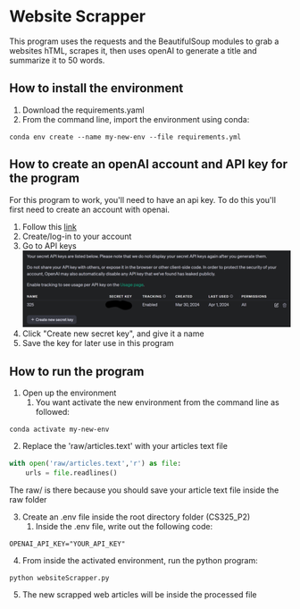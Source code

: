 # Website Scrapper
This program uses the requests and the BeautifulSoup modules to grab a websites hTML, scrapes it, then uses openAI to generate a title and summarize it to 50 words.

## How to install the environment
1. Download the requirements.yaml
2. From the command line, import the environment using conda:
```console
conda env create --name my-new-env --file requirements.yml
```
## How to create an openAI account and API key for the program
For this program to work, you'll need to have an api key. To do this you'll first need to create an account with openai. 
1. Follow this [link](https://auth0.openai.com/u/login/identifier?state=hKFo2SBzN2dneVh4anlUN3lLQ0g2U3o2U3BVXzFlRzE4XzMxQqFur3VuaXZlcnNhbC1sb2dpbqN0aWTZIGhQRGNJZGVxR29nazhpdmJvSldBQjVQNWU0Yk1HMndWo2NpZNkgRFJpdnNubTJNdTQyVDNLT3BxZHR3QjNOWXZpSFl6d0Q)
2. Create/log-in to your account
3. Go to API keys
   ![API Key example](https://github.com/WilyCarpet/Scrapping-Websites/blob/br1/API%20Key%20example.png)
4. Click "Create new secret key", and give it a name
5. Save the key for later use in this program

## How to run the program
1. Open up the environment
   1. You want activate the new environment from the command line as followed:
```console
conda activate my-new-env
```
2. Replace the 'raw/articles.text' with your articles text file
```python
with open('raw/articles.text','r') as file:
    urls = file.readlines()
```
The raw/ is there because you should save your article text file inside the raw folder

3. Create an .env file inside the root directory folder (CS325_P2)
   1. Inside the .env file, write out the following code:
```console
OPENAI_API_KEY="YOUR_API_KEY"
```

4. From inside the activated environment, run the python program:
```console
python websiteScrapper.py
```
5. The new scrapped web articles will be inside the processed file
